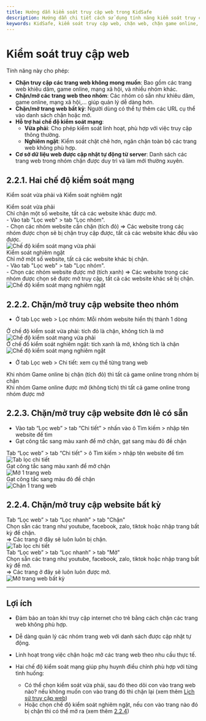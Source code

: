 ```yaml
---
title: Hướng dẫn kiểm soát truy cập web trong KidSafe
description: Hướng dẫn chi tiết cách sử dụng tính năng kiểm soát truy cập web trong KidSafe, bao gồm chặn/mở trang web theo nhóm, chế độ kiểm soát mạng, và tự động cập nhật cơ sở dữ liệu web từ server.
keywords: KidSafe, kiểm soát truy cập web, chặn web, chặn game online, chặn mạng xã hội, quản lý web, hướng dẫn KidSafe
---
```


# Kiểm soát truy cập web

Tính năng này cho phép:

-   **Chặn truy cập các trang web không mong muốn**: Bao gồm các trang web khiêu dâm, game online, mạng xã hội, và nhiều nhóm khác.
-   **Chặn/mở các trang web theo nhóm**: Các nhóm có sẵn như khiêu dâm, game online, mạng xã hội,… giúp quản lý dễ dàng hơn.
-   **Chặn/mở trang web bất kỳ**: Người dùng có thể tự thêm các URL cụ thể vào danh sách chặn hoặc mở.
-   **Hỗ trợ hai chế độ kiểm soát mạng**:
    -   **Vừa phải**: Cho phép kiểm soát linh hoạt, phù hợp với việc truy cập thông thường.
    -   **Nghiêm ngặt**: Kiểm soát chặt chẽ hơn, ngăn chặn toàn bộ các trang web không phù hợp.
-   **Cơ sở dữ liệu web được cập nhật tự động từ server**: Danh sách các trang web trong nhóm chặn được duy trì và làm mới thường xuyên.

## 2.2.1. Hai chế độ kiểm soát mạng

Kiểm soát vừa phải và Kiểm soát nghiêm ngặt

 <div class="guide-container guide-grid grid--2-cols">
    <div class="guide-card">
      <div class="guide-title guide-title--5">Kiểm soát vừa phải</div>
      <div class="guide-sub-title guide-sub-title--5">
      Chỉ chặn một số website, tất cả các website khác được mở.
      </div>
      <div class="guide-sub-title guide-sub-title--15">
      - Vào tab "Lọc web" > tab "Lọc nhóm".<br>
      - Chọn các nhóm website cần chặn (tích đỏ) => Các website trong các nhóm được chọn sẽ bị chặn truy cập được, tất cả các website khác đều vào được.
      </div>
      <div class="guide-content guide-content--75">  
        <img src="../../img/ip7.png" alt="Chế độ kiểm soát mạng vừa phải">
      </div>
    </div>
    <div class="guide-card">
      <div class="guide-title guide-title--5">Kiểm soát nghiêm ngặt</div>
      <div class="guide-sub-title guide-sub-title--5">
      Chỉ mở một số website, tất cả các website khác bị chặn.
      </div>
      <div class="guide-sub-title guide-sub-title--15">
      - Vào tab "Lọc web" > tab "Lọc nhóm".<br>
      - Chọn các nhóm website được mở (tích xanh) => Các website trong các nhóm được chọn sẽ được mở truy cập, tất cả các website khác sẽ bị chặn.
      </div>
      <div class="guide-content guide-content--75">
        <img src="../../img/ip8.png" alt="Chế độ kiểm soát mạng nghiêm ngặt">
      </div>
    </div>

  </div>

## 2.2.2. Chặn/mở truy cập website theo nhóm

-   Ở tab Lọc web > Lọc nhóm: Mỗi nhóm website hiển thị thành 1 dòng

  <div class="guide-container guide-grid grid--2-cols">
    <div class="guide-card">
      <div class="guide-title guide-title--15">Ở chế độ kiểm soát vừa phải: tích đỏ là chặn, không tích là mở</div>
      <div class="guide-content guide-content--85">  
        <img src="../../img/wm-normal.png" alt="Chế độ kiểm soát mạng vừa phải">
      </div>
    </div>
    <div class="guide-card">
      <div class="guide-title guide-title--15">Ở chế đố kiểm soát nghiêm ngặt: tích xanh là mở, không tích là chặn</div>
      <div class="guide-content guide-content--85">  
        <img src="../../img/wm-strict.png" alt="Chế độ kiểm soát mạng nghiêm ngặt">
      </div>
    </div>
  </div>

-   Ở tab Lọc web > Chi tiết: xem cụ thể từng trang web

 <div class="guide-container guide-grid grid--2-cols">
    <div class="guide-card">
      <div class="guide-title guide-title--10">Khi nhóm Game online bị chặn (tích đỏ) thì tất cả game online trong nhóm bị chặn</div>
      <div class="guide-sub-title guide-sub-title--15">
        <img src="../../img/wm-block-group.png" alt="">
      </div>
      <div class="guide-content guide-content--75">  
        <img src="../../img/ip9.png" alt="">
      </div>
    </div>
    <div class="guide-card">
      <div class="guide-title guide-title--10">Khi nhóm Game online được mở (không tích) thì tất cả game online trong nhóm được mở</div>
      <div class="guide-sub-title guide-sub-title--15">
        <img src="../../img/wm-allow-group.png" alt="">
      </div>
      <div class="guide-content guide-content--75">  
        <img src="../../img/ip10.png" alt="">
      </div>
    </div>
  </div>

## 2.2.3. Chặn/mở truy cập website đơn lẻ có sẵn

-   Vào tab “Lọc web” > tab “Chi tiết” > nhấn vào ô Tìm kiếm > nhập tên website để tìm
-   Gạt công tắc sang màu xanh để mở chặn, gạt sang màu đỏ đề chặn

  <div class="guide-container guide-grid grid--3-cols">
    <div class="guide-card">
      <div class="guide-title guide-title--15 guide-title--bullet">Tab “Lọc web” > tab “Chi tiết” > ô Tìm kiếm > nhập tên website để tìm</div>
      <div class="guide-content guide-content--85">  
        <img src="../../img/ip11.png" alt="Tab lọc chi tiết">
      </div>
    </div>
    <div class="guide-card">
      <div class="guide-title guide-title--15 guide-title--bullet">Gạt công tắc sang màu xanh để mở chặn</div>
      <div class="guide-content guide-content--85">  
        <img src="../../img/ip12.png" alt="Mở 1 trang web">
      </div>
    </div>
    <div class="guide-card">
      <div class="guide-title guide-title--15 guide-title--bullet">Gạt công tắc sang màu đỏ đề chặn</div>
      <div class="guide-content guide-content--85">  
        <img src="../../img/ip13.png" alt="Chặn 1 trang web">
      </div>
    </div>    
  </div>

## 2.2.4. Chặn/mở truy cập website bất kỳ

 <div class="guide-container guide-grid grid--2-cols">
    <div class="guide-card">
      <div class="guide-title guide-title--10">Tab “Lọc web” > tab “Lọc nhanh” > tab "Chặn"</div>
      <div class="guide-sub-title guide-sub-title--15">
      Chọn sẵn các trang như youtube, facebook, zalo, tiktok hoặc nhập trang bất kỳ để chặn. <br>
          => Các trang ở đây sẽ luôn luôn bị chặn.
      </div>
      <div class="guide-content guide-content--75">  
        <img src="../../img/ip15.png" alt="Tab lọc chi tiết">
      </div>
    </div>
    <div class="guide-card">
      <div class="guide-title guide-title--10">Tab “Lọc web” > tab “Lọc nhanh” > tab "Mở"</div>
      <div class="guide-sub-title guide-sub-title--15">
        Chọn sẵn các trang như youtube, facebook, zalo, tiktok hoặc nhập trang bất kỳ để mở. <br>
        => Các trang ở đây sẽ luôn luôn được mở.
      </div>
      <div class="guide-content guide-content--75">  
        <img src="../../img/ip16.png" alt="Mở trang web bất kỳ">
      </div>
    </div>
  </div>

---

## Lợi ích

-   Đảm bảo an toàn khi truy cập internet cho trẻ bằng cách chặn các trang web không phù hợp.
-   Dễ dàng quản lý các nhóm trang web với danh sách được cập nhật tự động.
-   Linh hoạt trong việc chặn hoặc mở các trang web theo nhu cầu thực tế.
-   Hai chế độ kiểm soát mạng giúp phụ huynh điều chỉnh phù hợp với từng tình huống:

    -   Có thể chọn kiểm soát vừa phải, sau đó theo dõi con vào trang web nào? nếu không muốn con vào trang đó thì chặn lại (xem thêm [Lịch sử truy cập web](/usage-guide/usage-history/#xem-lich-su-truy-cap-cac-trang-web))
    -   Hoặc chọn chế độ kiểm soát nghiêm ngặt, nếu con vào trang nào đó bị chặn thì có thể mở ra (xem thêm [2.2.4](/usage-guide/web-control/#224-chanmo-truy-cap-website-bat-ky))

